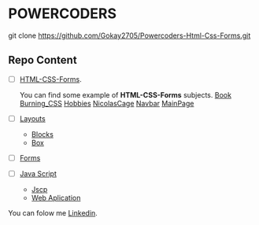 # POWERCODERS
git clone https://github.com/Gokay2705/Powercoders-Html-Css-Forms.git
## Repo Content
- [ ] [HTML-CSS-Forms](/01.02-html/).

    You can find some example of **HTML-CSS-Forms** subjects.
    [Book](/01.02-html/book.html)
    [Burning_CSS](/01.02-html/burningcss.html)
    [Hobbies](/01.02-html/hobbies.html)
    [NicolasCage](/01.02-html/NicolasCage.html)
    [Navbar](/01.02-html/navbar.html)
    [MainPage](/01.02-html/index.html)
- [ ] [Layouts](/3-layout/)
    - [Blocks](/3-layout/blog-begin/)
    - [Box](/3-layout/boxmodel/)
- [ ] [Forms](/4-forms/)
- [ ] [Java Script](/6.7-Jvscp/)
    - [Jscp](/6.7-Jvscp/6-javaspc/)
    - [Web Aplication](/6.7-Jvscp/7-javaWeb/)


You can folow me [Linkedin](https://www.linkedin.com/in/m-goekce-a-13a3151b2/).